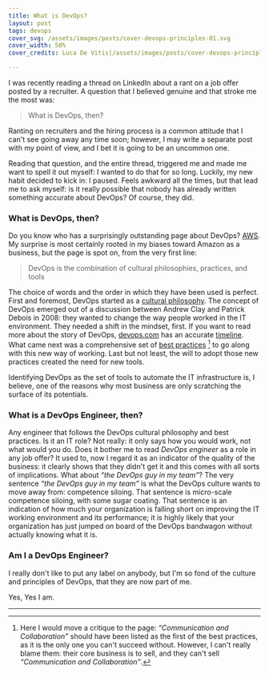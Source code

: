 ```yaml
---
title: What is DevOps?
layout: post
tags: devops
cover_svg: /assets/images/posts/cover-devops-principles-01.svg
cover_width: 50%
cover_credits: Luca De Vitis|/assets/images/posts/cover-devops-principles-01.svg 

---
```

I was recently reading a thread on LinkedIn about a rant on a job offer posted
by a recruiter. A question that I believed genuine and that stroke me the most
was:

> What is DevOps, then?

<!--more-->

Ranting on recruiters and the hiring process is a common attitude that I can't
see going away any time soon; however, I may write a separate post with my
point of view, and I bet it is going to be an uncommon one.

Reading that question, and the entire thread, triggered me and made me want to
spell it out myself: I wanted to do that for so long. Luckily, my new habit
decided to kick in: I paused. Feels awkward all the times, but that lead me to
ask myself: is it really possible that nobody has already written something
accurate about DevOps? Of course, they did.

### What is DevOps, then?
Do you know who has a surprisingly outstanding page about DevOps?
[AWS][what-is-devops]. My surprise is most certainly rooted in my biases toward
Amazon as a business, but the page is spot on, from the very first line:

> DevOps is the combination of cultural philosophies, practices, and tools

The choice of words and the order in which they have been used is perfect.
First and foremost, DevOps started as a [cultural
philosophy][devops-cultural-philosophy]. The concept of DevOps emerged out of a
discussion between Andrew Clay and Patrick Debois in 2008: they wanted to
change the way people worked in the IT environment. They needed a shift in the
mindset, first. If you want to read more about the story of DevOps,
[devops.com][devops-com] has an accurate [timeline][the-origin-of-devops]. What
came next was a comprehensive set of [best practices][devops-best-practices]
[^practices] to go along with this new way of working. Last but not least, the
will to adopt those new practices created the need for new tools.

Identifying DevOps as the set of tools to automate the IT infrastructure is, I
believe, one of the reasons why most business are only scratching the surface
of its potentials.

### What is a DevOps Engineer, then?
Any engineer that follows the DevOps cultural philosophy and best practices. Is
it an IT role? Not really: it only says how you would work, not what would you
do. Does it bother me to read *DevOps engineer* as a role in any job offer? It
used to, now I regard it as an indicator of the quality of the business: it
clearly shows that they didn't get it and this comes with all sorts of
implications. What about *<q>the DevOps guy in my team</q>*? The very sentence
*<q>the DevOps guy in my team</q>* is what the DevOps culture wants to move
away from: competence siloing. That sentence is micro-scale competence siloing,
with some sugar coating. That sentence is an indication of how much your
organization is falling short on improving the IT working environment and its
performance; it is highly likely that your organization has just jumped on
board of the DevOps bandwagon without actually knowing what it is.

### Am I a DevOps Engineer?
I really don't like to put any label on anybody, but I'm so fond of the
culture and principles of DevOps, that they are now part of me.

Yes, Yes I am.

---

[^practices]: Here I would move a critique to the page: *<q>Communication and
              Collaboration</q>* should have been listed as the first of the
              best practices, as it is the only one you can't succeed without.
              However, I can't really blame them: their core business is to
              sell, and they can't sell *<q>Communication and
              Collaboration</q>*.

[what-is-devops]: https://aws.amazon.com/devops/what-is-devops/
[devops-cultural-philosophy]: https://aws.amazon.com/devops/what-is-devops/#DevOps_Cultural_Philosophy
[devops-best-practices]: https://aws.amazon.com/devops/what-is-devops/#ci
[devops-com]: https://devops.com
[the-origin-of-devops]: https://devops.com/the-origins-of-devops-whats-in-a-name/
